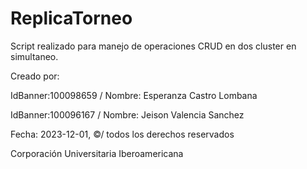 # ReplicaTorneo
Script realizado para manejo de operaciones CRUD en dos cluster en simultaneo. 

Creado por:

IdBanner:100098659 /
Nombre: Esperanza Castro Lombana 

IdBanner:100096167 /
Nombre: Jeison Valencia Sanchez

Fecha: 2023-12-01,  ©/ todos los derechos reservados

Corporación Universitaria Iberoamericana
